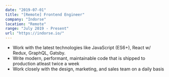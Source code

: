 ```yaml
---
date: "2019-07-01"
title: "[Remote] Frontend Engineer"
company: "Indorse"
location: "Remote"
range: "July 2019 - Present"
url: "https://indorse.io/"
---
```


- Work with the latest technologies like JavaScript (ES6+), React w/ Redux, GraphQL, Gatsby.
- Write modern, performant, maintainable code that is shipped to production atleast twice a week
- Work closely with the design, marketing, and sales team on a daily basis
